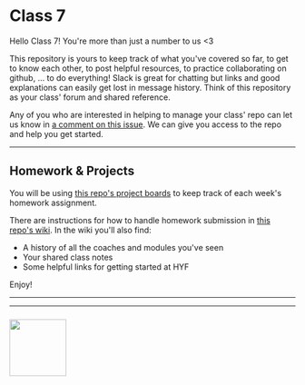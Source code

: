 # Class 7

Hello Class 7! You're more than just a number to us <3

This repository is yours to keep track of what you've covered so far, to get to know each other, to post helpful resources, to practice collaborating on github, ... to do everything!  Slack is great for chatting but links and good explanations can easily get lost in message history.  Think of this repository as your class' forum and shared reference.

Any of you who are interested in helping to manage your class' repo can let us know in [a comment on this issue](https://github.com/HackYourFutureBelgium/class-7/issues/1).  We can give you access to the repo and help you get started.

---

## Homework & Projects

You will be using [this repo's project boards](https://github.com/HackYourFutureBelgium/class-7/projects) to keep track of each week's homework assignment.


There are instructions for how to handle homework submission in [this repo's wiki](https://github.com/HackYourFutureBelgium/class-7/wiki).  In the wiki you'll also find:
* A history of all the coaches and modules you've seen
* Your shared class notes
* Some helpful links for getting started at HYF

Enjoy!


___
___
### <a href="https://hackyourfuture.be" target="_blank"><img src="https://pbs.twimg.com/profile_images/984474625009741824/Bs_qKx6-_400x400.jpg" width="100" height="100"></img></a>
